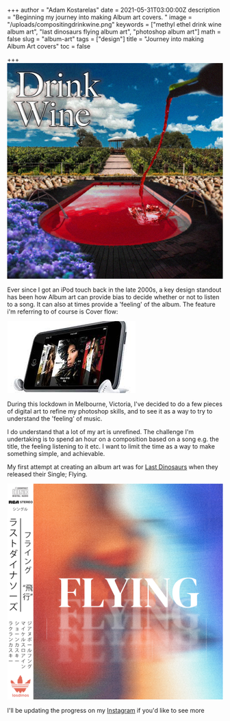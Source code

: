 +++
author = "Adam Kostarelas"
date = 2021-05-31T03:00:00Z
description = "Beginning my journey into making Album art covers. "
image = "/uploads/compositingdrinkwine.png"
keywords = ["methyl ethel drink wine album art", "last dinosaurs flying album art", "photoshop album art"]
math = false
slug = "album-art"
tags = ["design"]
title = "Journey into making Album Art covers"
toc = false

+++
![Methyl Ethel Drink wine](/uploads/methylethel-drink-wine.png)

Ever since I got an iPod touch back in the late 2000s, a key design standout has been how Album art can provide bias to decide whether or not to listen to a song. It can also at times provide a 'feeling' of the album. The feature i'm referring to of course is Cover flow:

![](/uploads/index.jpg "iPod Touch Cover flow")

During this lockdown in Melbourne, Victoria, I've decided to do a few pieces of digital art to refine my photoshop skills, and to see it as a way to try to understand the 'feeling' of music.

I do understand that a lot of my art is unrefined. The challenge I'm undertaking is to spend an hour on a composition based on a song e.g. the title, the feeling listening to it etc. I want to limit the time as a way to make something simple, and achievable.

My first attempt at creating an album art was for [Last Dinosaurs](https://lastdinosaurs.com/home/ "Last Dinosaurs website") when they released their Single; Flying.

![](/uploads/flyinglastdino.png)

I'll be updating the progress on my [Instagram](https://instagram.com/adamxweb) if you'd like to see more